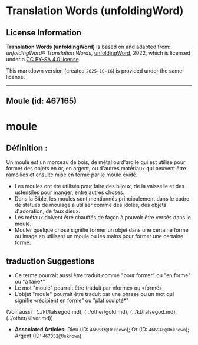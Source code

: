 # Translation Words (unfoldingWord)

## License Information

**Translation Words (unfoldingWord)** is based on and adapted from: _unfoldingWord® Translation Words_, [unfoldingWord](https://unfoldingword.org/utw), 2022, which is licensed under a [CC BY-SA 4.0 license](https://creativecommons.org/licenses/by-sa/4.0/legalcode.en).

This markdown version (created `2025-10-16`) is provided under the same license.



--------------------------------

## Moule (id: 467165)

moule
=====

Définition :
------------

Un moule est un morceau de bois, de métal ou d'argile qui est utilisé pour former des objets en or, en argent, ou d'autres matériaux qui peuvent être ramollies et ensuite mise en forme par le moule évidé.

* Les moules ont été utilisés pour faire des bijoux, de la vaisselle et des ustensiles pour manger, entre autres choses.
* Dans la Bible, les moules sont mentionnés principalement dans le cadre de statues de moulage à utiliser comme des idoles, des objets d'adoration, de faux dieux.
* Les métaux doivent être chauffés de façon à pouvoir être versés dans le moule.
* Mouler quelque chose signifie former un objet dans une certaine forme ou image en utilisant un moule ou les mains pour former une certaine forme.

traduction Suggestions
----------------------

* Ce terme pourrait aussi être traduit comme "pour former" ou "en forme" ou "à faire\*"
* Le mot "moulé" pourrait être traduit par «forme» ou «formé».
* L'objet "moule" pourrait être traduit par une phrase ou un mot qui signifie «récipient en forme" ou "plat sculpté\*"

(Voir aussi : (../kt/falsegod.md), (../other/gold.md), (../kt/falsegod.md), (../other/silver.md))

* **Associated Articles:** Dieu (ID: `466883@Unknown`); Or (ID: `466940@Unknown`); Argent (ID: `467352@Unknown`)

